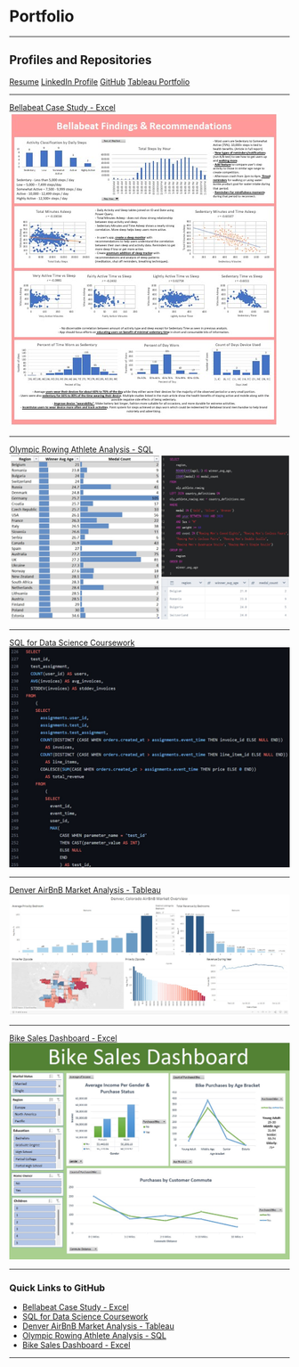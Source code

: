 # Portfolio

<head>
  <!-- Google tag (gtag.js) -->
<script async src="https://www.googletagmanager.com/gtag/js?id=G-F2LNSZNQXH"></script>
<script>
  window.dataLayer = window.dataLayer || [];
  function gtag(){dataLayer.push(arguments);}
  gtag('js', new Date());

  gtag('config', 'G-F2LNSZNQXH');
</script>
 </head>

---

## Profiles and Repositories

<a href="https://github.com/mcc450/mcc450.github.io/blob/master/pdf/McCarthy_Michael_Resume_no_number.pdf">Resume</a>
<a href="https://www.linkedin.com/in/michael-mccarthy-698000a5">LinkedIn Profile</a>
<a href="https://github.com/mcc450">GitHub</a>
<a href="https://public.tableau.com/app/profile/michael.mccarthy7631">Tableau Portfolio</a>
 
---
[Bellabeat Case Study - Excel](/Bellabeat_Case_Study)
<img src="images/DashImageBB.jpg?raw=true"/>

---
[Olympic Rowing Athlete Analysis - SQL](/Olympic_Rowing_Athlete_Analysis)
<img src="images/rowing_analysis_thumbnail.jpg?raw=true"/>

---
[SQL for Data Science Coursework](https://github.com/mcc450/SQL-For-Data-Science-Specialization-Coursera)
<img src="images/Data_Science_Coursera_Sample.jpg?raw=true"/>

---
[Denver AirBnB Market Analysis - Tableau](/Denver_AirBnB_Analysis)
<img src="images/DenverAirBnBDashImage.jpg?raw=true"/>

---
[Bike Sales Dashboard - Excel](/Bike_Sales_Analysis)
<img src="images/BikeSalesImage.jpg?raw=true"/>

---

### Quick Links to GitHub

- [Bellabeat Case Study - Excel](https://github.com/mcc450/Bellabeat-Case-Study-Excel)
- [SQL for Data Science Coursework](https://github.com/mcc450/SQL-For-Data-Science-Specialization-Coursera)
- [Denver AirBnB Market Analysis - Tableau](https://github.com/mcc450/Denver-AirBnB-Market-Analysis-Tableau)
- [Olympic Rowing Athlete Analysis - SQL](https://github.com/mcc450/Olympic-Rowing-Analysis)
- [Bike Sales Dashboard - Excel](https://github.com/mcc450/Bike-Sales-Dashboard-Excel)

---





